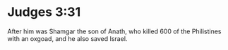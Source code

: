 # Judges 3:31

After him was Shamgar the son of Anath, who killed 600 of the Philistines with an oxgoad, and he also saved Israel.
